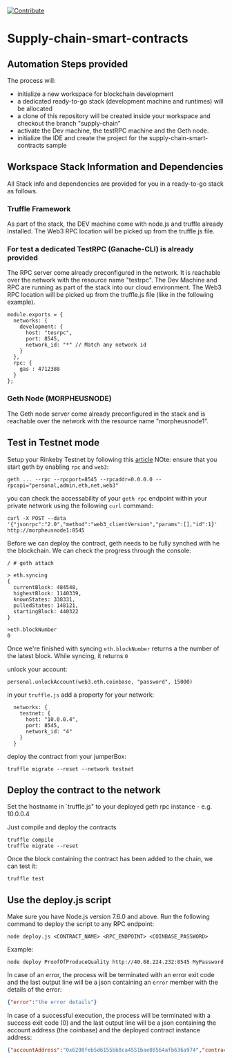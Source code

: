 
[![Contribute](http://bpaas.morpheuslabs.io/dashboard/assets/branding/Automation_BPaas_Ws.png)](http://bpaas.morpheuslabs.io/f?id=factorya617ioxtyp0hf4y2)

# Supply-chain-smart-contracts

## Automation Steps provided
The process will:
 - initialize a new workspace for blockchain development
 - a dedicated ready-to-go stack (development machine and runtimes) will be allocated
 - a clone of this repository will be created inside your workspace and checkout the branch "supply-chain"
 - activate the Dev machine, the testRPC machine and the Geth node.
 - initialize the IDE and create the project for the supply-chain-smart-contracts sample

## Workspace Stack Information and Dependencies
All Stack info and dependencies are provided for you in a ready-to-go stack as follows.

### Truffle Framework
As part of the stack, the DEV machine come with node.js and truffle already installed. The Web3 RPC location will be picked up from the truffle.js file.

### For test a dedicated TestRPC (Ganache-CLI) is already provided
The RPC server come already preconfigured in the network. It is reachable over the network with the resource name "testrpc". The Dev Machine and RPC are running as part of the stack into our cloud environment. The Web3 RPC location will be picked up from the truffle.js file (like in the following example).

```
module.exports = {
  networks: {
    development: {
      host: "tesrpc",
      port: 8545,
      network_id: "*" // Match any network id
    }
  },
  rpc: {
    gas : 4712388
  }
};
```
### Geth Node (MORPHEUSNODE)
The Geth node server come already preconfigured in the stack and is reachable over the network with the resource name "morpheusnode1".

## Test in Testnet mode

Setup your Rinkeby Testnet by following this [article](https://gist.github.com/cryptogoth/10a98e8078cfd69f7ca892ddbdcf26bc)
NOte: ensure that you start geth by enabling `rpc` and `web3`:

```
geth ... --rpc --rpcport=8545 --rpcaddr=0.0.0.0 --rpcapi="personal,admin,eth,net,web3"
```

you can check the accessability of your `geth rpc` endpoint within your private network using the following `curl` command:
```
curl -X POST --data '{"jsonrpc":"2.0","method":"web3_clientVersion","params":[],"id":1}' http://morpheusnode1:8545
```

Before we can deploy the contract, geth needs to be fully synched with he the blockchain. We can check the progress through the console:

```
/ # geth attach

> eth.syncing
{
  currentBlock: 484548,
  highestBlock: 1140339,
  knownStates: 338331,
  pulledStates: 148121,
  startingBlock: 440322
}

>eth.blockNumber
0
```
Once we're finished with syncing `eth.blockNumber` returns a the number of the latest block. While syncing, it returns `0`

unlock your account:
```
personal.unlockAccount(web3.eth.coinbase, "password", 15000)
```
in your `truffle.js` add a property for your network:

```
  networks: {
    testnet: {
      host: "10.0.0.4",
      port: 8545,
      network_id: "4"
    }
  }
```

deploy the contract from your jumperBox:

```
truffle migrate --reset --network testnet
```

## Deploy the contract to the network

Set the hostname in `truffle.js" to your deployed geth rpc instance - e.g. 10.0.0.4

Just compile and deploy the contracts

```
truffle compile
truffle migrate --reset
```
Once the block containing the contract has been added to the chain, we can test it:
```
truffle test
```

## Use the deploy.js script
Make sure you have Node.js version 7.6.0 and above.
Run the following command to deploy the script to any RPC endpoint:

```
node deploy.js <CONTRACT_NAME> <RPC_ENDPOINT> <COINBASE_PASSWORD>
```

Example:

```
node deploy ProofOfProduceQuality http://40.68.224.232:8545 MyPassword
```

In case of an error, the process will be terminated with an error exit code and the last output line will be a json containing an `error` member with the details of the error:

```json
{"error":"the error details"}
```

In case of a successful execution, the process will be terminated with a success exit code (0) and the last output line will be a json containing the account address (the coinbase) and the deployed contract instance address:

```json
{"accountAddress":"0x6290feb5d6155bb8ca4551bae08564afb636a974","contractAddress":"0x44D89F52f93D1bF9A0F47330B5726B0d82cD8176"}
```
